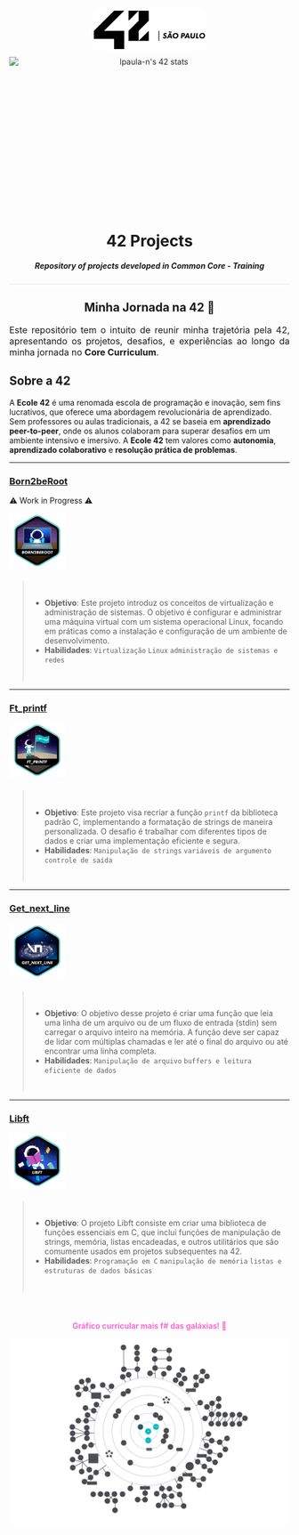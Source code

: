 <p align="center">
  <img src="assets/42sp-logo.svg" alt="logo ecole 42 sp" style="display: block; margin-bottom: 10px;width: 200px;filter: drop-shadow(0 0 1rem #ffffff);"/>
  <div align="center" style="align: center; min-height: 275px;">
  <img src="https://badge.mediaplus.ma/binary/lpaula-n?1337Badge=off&UM6P=off" alt="lpaula-n's 42 stats" style="display: block;"/>
  </div>
</p>

<div style="border-bottom: 1px solid #e1e4e8; padding-bottom: 10px;">
<h1 align="center" style="border: none;">
  42 Projects
</h1>
<p align="center">
  <b><i>Repository of projects developed in Common Core - Training</i></b>
</p>
</div>

<h2 style="text-align: center;border: none;">Minha Jornada na 42 📖</h2>

<p style="text-align: justify; font-size: 16px;">
Este repositório tem o intuito de reunir minha trajetória pela 42, apresentando os projetos, desafios, e experiências ao longo da minha jornada no <strong>Core Curriculum</strong>.
</p>

<h2 style="border: none;">Sobre a 42</h2>

<p style="font-size: 14px; ">
A <strong>Ecole 42</strong> é uma renomada escola de programação e inovação, sem fins lucrativos, que oferece uma abordagem revolucionária de aprendizado. Sem professores ou aulas tradicionais, a 42 se baseia em <strong>aprendizado peer-to-peer</strong>, onde os alunos colaboram para superar desafios em um ambiente intensivo e imersivo. A <strong>Ecole 42</strong> tem valores como <strong>autonomia</strong>, <strong>aprendizado colaborativo</strong> e <strong>resolução prática de problemas</strong>.
</p>

---

### [Born2beRoot](/born2beroot)

⚠️ Work in Progress ⚠️

<img src="assets/badges/born2beroote.png" alt="Born2beRoot" style="width: 100px; vertical-align: middle;padding-bottom: 8px;" />

> &nbsp; &nbsp; &nbsp;
>
> -   **Objetivo**: Este projeto introduz os conceitos de virtualização e administração de sistemas. O objetivo é configurar e administrar uma máquina virtual com um sistema operacional Linux, focando em práticas como a instalação e configuração de um ambiente de desenvolvimento.
> -   **Habilidades**: `Virtualização` `Linux` `administração de sistemas e redes`
>
> &nbsp; &nbsp; &nbsp;

---

### [Ft_printf](/ft_printf)

<img src="assets/badges/ft_printfe.png" alt="Born2beRoot" style="width: 100px; vertical-align: middle;padding-bottom: 8px;" />

> &nbsp; &nbsp; &nbsp;
>
> -   **Objetivo**: Este projeto visa recriar a função `printf` da biblioteca padrão C, implementando a formatação de strings de maneira personalizada. O desafio é trabalhar com diferentes tipos de dados e criar uma implementação eficiente e segura.
> -   **Habilidades**: `Manipulação de strings` `variáveis de argumento` `controle de saída`
>
> &nbsp; &nbsp; &nbsp;

---

### [Get_next_line](/get_next_line)

<img src="assets/badges/get_next_linee.png" alt="Born2beRoot" style="width: 100px; vertical-align: middle;padding-bottom: 8px;" />

> &nbsp; &nbsp; &nbsp;
>
> -   **Objetivo**: O objetivo desse projeto é criar uma função que leia uma linha de um arquivo ou de um fluxo de entrada (stdin) sem carregar o arquivo inteiro na memória. A função deve ser capaz de lidar com múltiplas chamadas e ler até o final do arquivo ou até encontrar uma linha completa.
> -   **Habilidades**: `Manipulação de arquivo` `buffers e leitura eficiente de dados`
>
> &nbsp; &nbsp; &nbsp;

---

### [Libft](/libft)

<img src="assets/badges/libfte.png" alt="Born2beRoot" style="width: 100px; vertical-align: middle;padding-bottom: 8px;" />

> &nbsp; &nbsp; &nbsp;
>
> -   **Objetivo**: O projeto Libft consiste em criar uma biblioteca de funções essenciais em C, que inclui funções de manipulação de strings, memória, listas encadeadas, e outros utilitários que são comumente usados em projetos subsequentes na 42.
> -   **Habilidades**: `Programação em C` `manipulação de memória` `listas e estruturas de dados básicas`
>
> &nbsp; &nbsp; &nbsp;

<div style="padding-bottom: 10px;padding-top: 24px;font-weight: 600;">
<p align="center" style="border: none;color: #ff5ccd;">
  Gráfico curricular mais f# das galáxias! 🚀
</p>

<img src="assets/graph-cursus.png" alt="gráfico do curso"/>
</div>
